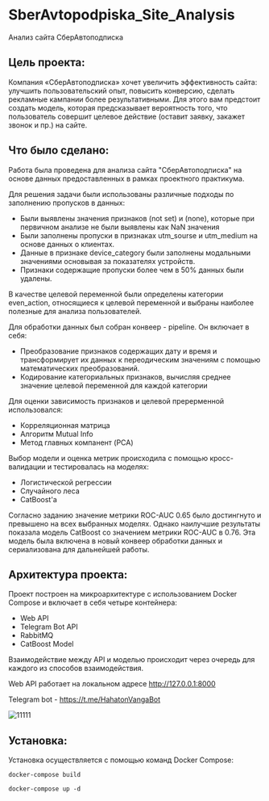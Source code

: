 # SberAvtopodpiska_Site_Analysis
Анализ сайта СберАвтоподписка

## Цель проекта:
Компания «СберАвтоподписка» хочет увеличить эффективность сайта: улучшить пользовательский опыт, повысить конверсию, сделать рекламные кампании более результативными. Для этого вам предстоит создать модель, которая предсказывает вероятность того, что пользователь совершит целевое действие (оставит заявку, закажет звонок и пр.) на сайте.


## Что было сделано:

Работа была проведена для анализа сайта "СберАвтоподписка" на основе данных предоставленных в рамках проектного практикума.

Для решения задачи были использованы различные подходы по заполнению пропусков в данных:
- Были выявлены значения признаков (not set) и (none), которые при первичном анализе не были выявлены как NaN значения
- Были заполнены пропуски в признаках utm_sourse и utm_medium на основе данных о клиентах.
- Данные в признаке device_category были заполнены модальными значениями основывая за показателях устройств.
- Признаки содержащие пропуски более чем в 50% данных были удалены.

В качестве целевой переменной были определены категории even_action, относящиеся к целевой переменной и выбраны наиболее полезные для анализа пользователей.

Для обработки данных был собран конвеер - pipeline. Он включает в себя:
- Преобразование признаков содержащих дату и время и трансформирует их данных к переодическим значениям с помощью математических преобразований.
- Кодирование категориальных признаков, вычисляя среднее значение целевой переменной для каждой категории

Для оценки зависимость признаков и целевой пререрменной использовался:
- Корреляционная матрица
- Алгоритм Mutual Info
- Метод главных компанент (PCA)

Выбор модели и оценка метрик происходила с помощью кросс-валидации и тестировалась на моделях:
- Логистической регрессии
- Случайного леса
- CatBoost'а

Согласно заданию значение метрики ROC-AUC 0.65 было достингнуто и превышено на всех выбранных моделях. Однако наилучшие результаты показала модель CatBoost со значением метрики ROC-AUC в 0.76. Эта модель была включена в новый конвеер обработки данных и сериализована для дальнейшей работы.


## Архитектура проекта:

Проект построен на микроархитектуре с использованием Docker Compose и включает в себя четыре контейнера:
* Web API
* Telegram Bot API
* RabbitMQ
* CatBoost Model

Взаимодействие между API и моделью происходит через очередь для каждого из способов взаимодействия.

Web API работает на локальном адресе http://127.0.0.1:8000

Telegram bot  - https://t.me/HahatonVangaBot

![11111](https://github.com/user-attachments/assets/b5bad3be-2c09-4bc0-8615-4862625c6bc3)

## Установка:

Установка осуществляется с помощью команд Docker Compose:

`docker-compose build`

`docker-compose up -d`
